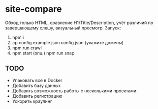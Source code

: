 # site-compare

Обход только HTML, сравнение H1/Title/Description, учёт различий по завершающему слешу, визуальный просмотр.
Запуск:
1) npm i
2) cp config.example.json config.json (укажите домены)
3) npm run crawl
4) npm start
(опц.) npm run snap

## TODO
- Упаковать всё в Docker
- Добавить базу данных
- Добавить возможность работы с несколькими проектами
- Добавить регистрацию
- Ускорить краулинг
